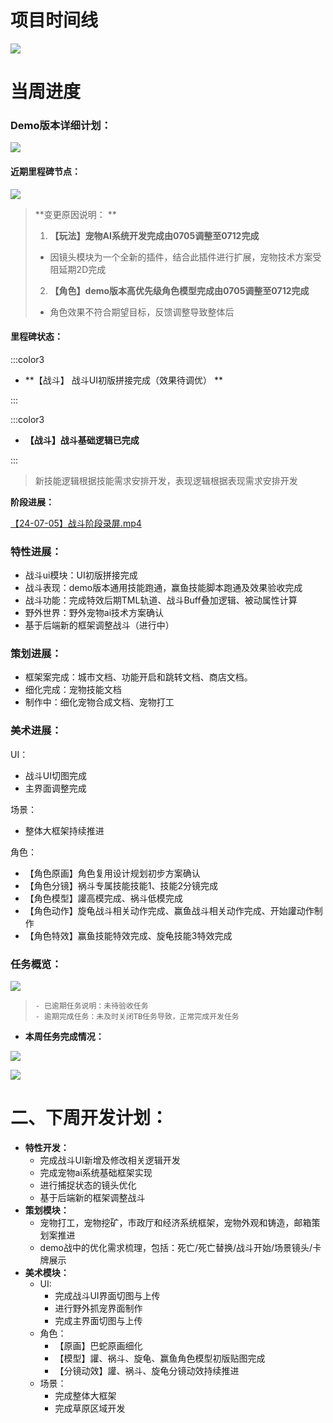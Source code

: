 # 项目时间线
![](https://cdn.nlark.com/yuque/0/2024/png/12926950/1718348510478-cf9c4bdf-a79e-479c-a140-4f43cbbdbc6a.png)

# 当周进度
### Demo版本详细计划：
![](https://cdn.nlark.com/yuque/0/2024/png/12926950/1720182413297-a16a01f5-ebf5-4562-a138-07d4f64a3ca9.png)

#### 近期里程碑节点：
![](https://cdn.nlark.com/yuque/0/2024/png/12926950/1720183476694-d5edbb30-27fd-403f-96c8-ea04496dc6c0.png)

> **变更原因说明： **
>
> 1. **【玩法】宠物AI系统开发完成由0705调整至0712完成**
> + 因镜头模块为一个全新的插件，结合此插件进行扩展，宠物技术方案受阻延期2D完成
> 2. **【角色】demo版本高优先级角色模型完成由0705调整至0712完成**
> + 角色效果不符合期望目标，反馈调整导致整体后
>

#### 里程碑状态：
:::color3
+ **【战斗】 战斗UI初版拼接完成（效果待调优）  **

:::

:::color3
+ **【战斗】战斗基础逻辑已完成**

:::

> 新技能逻辑根据技能需求安排开发，表现逻辑根据表现需求安排开发
>

**阶段进展：**

[【24-07-05】战斗阶段录屏.mp4](https://snh48group.yuque.com/attachments/yuque/0/2024/mp4/12926950/1720183716455-a797d7a3-1c6c-4469-85b3-78618ae335b1.mp4)

### 特性进展：
+ 战斗ui模块：UI初版拼接完成
+ 战斗表现：demo版本通用技能跑通，赢鱼技能脚本跑通及效果验收完成
+ 战斗功能：完成特效后期TML轨道、战斗Buff叠加逻辑、被动属性计算
+ 野外世界：野外宠物ai技术方案确认
+ 基于后端新的框架调整战斗（进行中）  

### 策划进展：
+ 框架案完成：城市文档、功能开启和跳转文档、商店文档。
+ 细化完成：宠物技能文档
+ 制作中：细化宠物合成文档、宠物打工  

### 美术进展：
UI：

+  战斗UI切图完成  
+  主界面调整完成  

场景：

+  整体大框架持续推进  

角色：

+ 【角色原画】角色复用设计规划初步方案确认
+ 【角色分镜】祸斗专属技能技能1、技能2分镜完成
+ 【角色模型】讙高模完成、祸斗低模完成
+ 【角色动作】旋龟战斗相关动作完成、赢鱼战斗相关动作完成、开始讙动作制作
+ 【角色特效】赢鱼技能特效完成、旋龟技能3特效完成  

### 任务概览：
![](https://cdn.nlark.com/yuque/0/2024/png/12926950/1720183967737-6ea92a68-aab5-4802-b265-030d6261bd5d.png)

>     - 已逾期任务说明：未待验收任务
>     - 逾期完成任务：未及时关闭TB任务导致，正常完成开发任务
>

+ **本周任务完成情况：**

![](https://cdn.nlark.com/yuque/0/2024/png/12926950/1720183929930-6bbd878e-791d-416d-aea0-a40babc048cb.png)

![](https://cdn.nlark.com/yuque/0/2024/png/12926950/1720183943270-78030e8a-ba40-4328-b53f-3a41b8226e9c.png)

# 二、下周开发计划：
+ **特性开发：**
    - 完成战斗UI新增及修改相关逻辑开发  
    - 完成宠物ai系统基础框架实现  
    -  进行捕捉状态的镜头优化 
    -  基于后端新的框架调整战斗  
+ **策划模块：**
    -  宠物打工，宠物挖矿，市政厅和经济系统框架，宠物外观和铸造，邮箱策划案推进
    - demo战中的优化需求梳理，包括：死亡/死亡替换/战斗开始/场景镜头/卡牌展示  
+ **美术模块：**
    - UI:
        * 完成战斗UI界面切图与上传
        * 进行野外抓宠界面制作
        * 完成主界面切图与上传
    - 角色：
        *  【原画】巴蛇原画细化
        * 【模型】讙、祸斗、旋龟、赢鱼角色模型初版贴图完成
        * 【分镜动效】讙、祸斗、旋龟分镜动效持续推进
    - 场景：
        * 完成整体大框架
        * 完成草原区域开发







